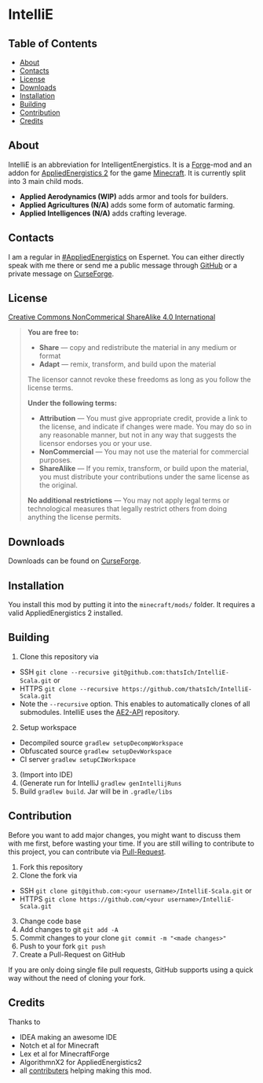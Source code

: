 # IntelliE

## Table of Contents

* [About](#about)
* [Contacts](#contacts)
* [License](#license)
* [Downloads](#downloads)
* [Installation](#installation)
* [Building](#building)
* [Contribution](#contribution)
* [Credits](#credits)

## About

IntelliE is an abbreviation for IntelligentEnergistics. It is a [Forge](http://minecraftforge.net)-mod and an addon for [AppliedEnergistics 2](http://minecraft.curseforge.com/mc-mods/223794-applied-energistics-2) for the game [Minecraft](https://minecraft.net/). It is currently split into 3 main child mods.
 
* **Applied Aerodynamics (WIP)** adds armor and tools for builders. 
* **Applied Agricultures (N/A)** adds some form of automatic farming.
* **Applied Intelligences (N/A)** adds crafting leverage.

## Contacts

I am a regular in [#AppliedEnergistics](http://webchat.esper.net/?channels=appliedenergistics&prompt=0) on Espernet. You can either directly speak with me there or send me a public message through [GitHub](https://github.com/thatsIch/IntelliE-Scala/issues/new) or a private message on [CurseForge](http://minecraft.curseforge.com/private-messages/send?recipient=thatsIch).

## License

[Creative Commons NonCommerical ShareAlike 4.0 International](http://creativecommons.org/licenses/by-nc-sa/4.0/)
> **You are free to:**
> 
> * **Share** — copy and redistribute the material in any medium or format 
> * **Adapt** — remix, transform, and build upon the material 
> 
> The licensor cannot revoke these freedoms as long as you follow the license terms.
>
> **Under the following terms:**
>
> * **Attribution** — You must give appropriate credit, provide a link to the license, and indicate if changes were made. You may do so in any reasonable manner, but not in any way that suggests the licensor endorses you or your use.
> * **NonCommercial** — You may not use the material for commercial purposes. 
> * **ShareAlike** — If you remix, transform, or build upon the material, you must distribute your contributions under the same license as the original. 
>
> **No additional restrictions** — You may not apply legal terms or technological measures that legally restrict others from doing anything the license permits. 

## Downloads

Downloads can be found on [CurseForge](http://minecraft.curseforge.com/mc-mods/222848-intelligent-energistics).

## Installation

You install this mod by putting it into the `minecraft/mods/` folder. It requires a valid AppliedEnergistics 2 installed.

## Building

1. Clone this repository via 
  - SSH `git clone --recursive git@github.com:thatsIch/IntelliE-Scala.git` or 
  - HTTPS `git clone --recursive https://github.com/thatsIch/IntelliE-Scala.git`
  - Note the `--recursive` option. This enables to automatically clones of all submodules. IntelliE uses the [AE2-API](https://github.com/AlgorithmX2/Applied-Energistics-2-API) repository.
2. Setup workspace 
  - Decompiled source `gradlew setupDecompWorkspace`
  - Obfuscated source `gradlew setupDevWorkspace`
  - CI server `gradlew setupCIWorkspace`
3. (Import into IDE)
4. (Generate run for IntelliJ `gradlew genIntellijRuns`
5. Build `gradlew build`. Jar will be in `.gradle/libs`

## Contribution

Before you want to add major changes, you might want to discuss them with me first, before wasting your time.
If you are still willing to contribute to this project, you can contribute via [Pull-Request](https://help.github.com/articles/creating-a-pull-request).

1. Fork this repository
2. Clone the fork via
  * SSH `git clone git@github.com:<your username>/IntelliE-Scala.git` or 
  * HTTPS `git clone https://github.com/<your username>/IntelliE-Scala.git`
3. Change code base
4. Add changes to git `git add -A`
5. Commit changes to your clone `git commit -m "<made changes>"`
6. Push to your fork `git push`
7. Create a Pull-Request on GitHub

If you are only doing single file pull requests, GitHub supports using a quick way without the need of cloning your fork.

## Credits

Thanks to
 
* IDEA making an awesome IDE
* Notch et al for Minecraft
* Lex et al for MinecraftForge
* AlgorithmnX2 for AppliedEnergistics2
* all [contributers](https://github.com/thatsIch/IntelliE-Scala/graphs/contributors) helping making this mod.
